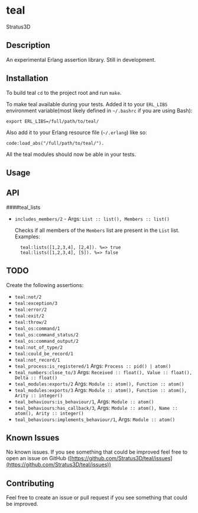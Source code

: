 teal
====

Stratus3D

## Description
An experimental Erlang assertion library. Still in development.


## Installation

To build teal `cd` to the project root and run `make`.

To make teal available during your tests. Added it to your `ERL_LIBS` environment variable(most likely defined in `~/.bashrc` if you are using Bash):

    export ERL_LIBS=/full/path/to/teal/

Also add it to your Erlang resource file (`~/.erlang`) like so:

    code:load_abs("/full/path/to/teal/").

All the teal modules should now be able in your tests.

## Usage

## API
####teal_lists
* `includes_members/2` - Args: `List :: list(), Members :: list()`

   Checks if all members of the `Members` list are present in the `List` list. Examples:

        teal:lists([1,2,3,4], [2,4]). %=> true
        teal:lists([1,2,3,4], [5]). %=> false


## TODO
Create the following assertions:

  * `teal:not/2`
  * `teal:exception/3`
  * `teal:error/2`
  * `teal:exit/2`
  * `teal:throw/2`
  * `teal_os:command/1`
  * `teal_os:command_status/2`
  * `teal_os:command_output/2`
  * `teal:not_of_type/2`
  * `teal:could_be_record/1`
  * `teal:not_record/1`
  * `teal_process:is_registered/1` Args: `Process :: pid() | atom()`
  * `teal_numbers:close_to/3` Args: `Received :: float(), Value :: float(), Delta :: float()`
  * `teal_modules:exports/2` Args: `Module :: atom(), Function :: atom()`
  * `teal_modules:exports/3` Args: `Module :: atom(), Function :: atom(), Arity :: integer()`
  * `teal_behaviours:is_behaviour/1`, Args: `Module :: atom()`
  * `teal_behaviours:has_callback/3`, Args: `Module :: atom(), Name :: atom(), Arity :: integer()`
  * `teal_behaviours:implements_behaviour/1`, Args: `Module :: atom()`

## Known Issues
No known issues. If you see something that could be improved feel free to open an issue on GitHub ([https://github.com/Stratus3D/teal/issues](https://github.com/Stratus3D/teal/issues))

## Contributing
Feel free to create an issue or pull request if you see something that could be improved.
